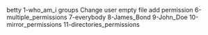 betty 1-who_am_i groups Change user empty file add permission 6-multiple_permissions 7-everybody 8-James_Bond 9-John_Doe
10-mirror_permissions
 11-directories_permissions
